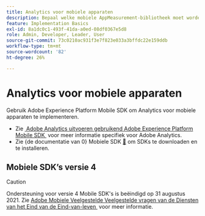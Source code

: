 ```yaml
---
title: Analytics voor mobiele apparaten
description: Bepaal welke mobiele AppMeasurement-bibliotheek moet worden gebruikt.
feature: Implementation Basics
exl-id: 8a1dc0c1-493f-41da-a0ed-08df0367e5d8
role: Admin, Developer, Leader, User
source-git-commit: 73c0210ac931f3e7f823e033a3bffdc22e159ddb
workflow-type: tm+mt
source-wordcount: '82'
ht-degree: 26%

---
```


# Analytics voor mobiele apparaten

Gebruik Adobe Experience Platform Mobile SDK om Analytics voor mobiele apparaten te implementeren.

* Zie [&#x200B; Adobe Analytics uitvoeren gebruikend Adobe Experience Platform Mobile SDK &#x200B;](aep-edge/mobile-sdk/overview.md) voor meer informatie specifiek voor Adobe Analytics.
* Zie {de documentatie van 0} Mobiele SDK [&#128279;](https://developer.adobe.com/client-sdks/home/) om SDKs te downloaden en te installeren.

## Mobiele SDK’s versie 4

>[!CAUTION]
>
>Ondersteuning voor versie 4 Mobile SDK&#39;s is beëindigd op 31 augustus 2021. Zie [&#x200B; Adobe Mobiele Veelgestelde Veelgestelde vragen van de Diensten van het Eind van de Eind-van-leven &#x200B;](https://experienceleague.adobe.com/docs/discontinued/using/mobile-services.html?lang=nl-NL) voor meer informatie.

